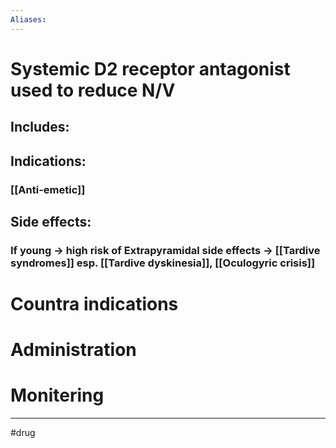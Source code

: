 ```yaml
---
Aliases:
---
```

# Systemic D2 receptor antagonist used to reduce N/V
## Includes:
## Indications:
### [[Anti-emetic]]
## Side effects:
### If young -> high risk of Extrapyramidal side effects -> [[Tardive syndromes]] esp. [[Tardive dyskinesia]], [[Oculogyric crisis]]
# Countra indications
# Administration 
# Monitering 

---
#drug 